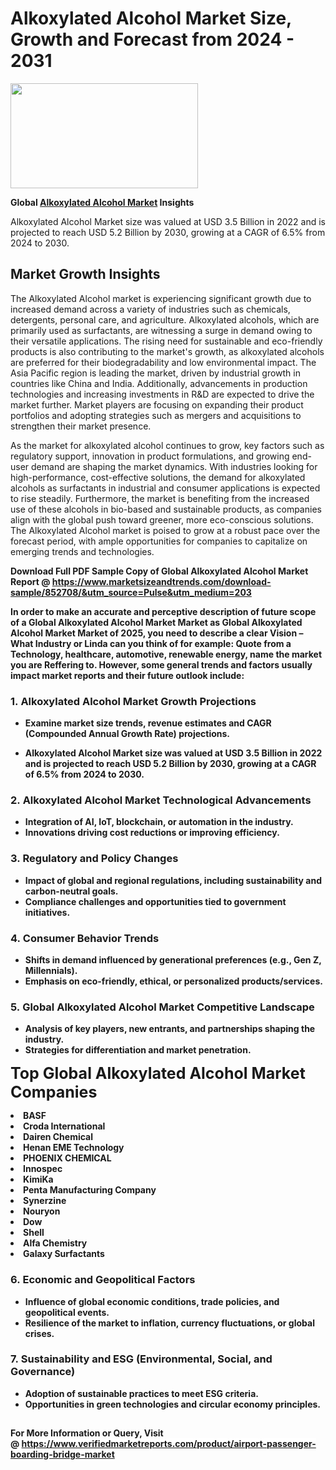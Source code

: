 <H1>Alkoxylated Alcohol Market Size, Growth and Forecast from 2024 - 2031</H1><img class="aligncenter size-medium wp-image-584254" src="https://thirdeyenews.in/wp-content/uploads/2024/09/Global-Market-Research-300x168.jpeg" alt="" width="300" height="168" /><p><strong>Global&nbsp;<a href="https://www.marketsizeandtrends.com/download-sample/852708/&amp;utm_source=Pulse&amp;utm_medium=203">Alkoxylated Alcohol Market</a> Insights</strong></p><p>Alkoxylated Alcohol Market size was valued at USD 3.5 Billion in 2022 and is projected to reach USD 5.2 Billion by 2030, growing at a CAGR of 6.5% from 2024 to 2030.</p><p><h2>Market Growth Insights</h2> <p>The Alkoxylated Alcohol market is experiencing significant growth due to increased demand across a variety of industries such as chemicals, detergents, personal care, and agriculture. Alkoxylated alcohols, which are primarily used as surfactants, are witnessing a surge in demand owing to their versatile applications. The rising need for sustainable and eco-friendly products is also contributing to the market's growth, as alkoxylated alcohols are preferred for their biodegradability and low environmental impact. The Asia Pacific region is leading the market, driven by industrial growth in countries like China and India. Additionally, advancements in production technologies and increasing investments in R&D are expected to drive the market further. Market players are focusing on expanding their product portfolios and adopting strategies such as mergers and acquisitions to strengthen their market presence.</p> <p><strong></strong></p> <p>As the market for alkoxylated alcohol continues to grow, key factors such as regulatory support, innovation in product formulations, and growing end-user demand are shaping the market dynamics. With industries looking for high-performance, cost-effective solutions, the demand for alkoxylated alcohols as surfactants in industrial and consumer applications is expected to rise steadily. Furthermore, the market is benefiting from the increased use of these alcohols in bio-based and sustainable products, as companies align with the global push toward greener, more eco-conscious solutions. The Alkoxylated Alcohol market is poised to grow at a robust pace over the forecast period, with ample opportunities for companies to capitalize on emerging trends and technologies.</p> <p><strong></p><p><span class=""><strong>Download Full PDF Sample Copy of Global Alkoxylated Alcohol Market Report</strong> @ <a href="https://www.marketsizeandtrends.com/download-sample/852708/&amp;utm_source=Pulse&amp;utm_medium=203" target="_blank">https://www.marketsizeandtrends.com/download-sample/852708/&amp;utm_source=Pulse&amp;utm_medium=203</a></span></p><p>In order to make an accurate and perceptive description of future scope of a Global&nbsp;Alkoxylated Alcohol Market Market as Global&nbsp;Alkoxylated Alcohol Market Market of 2025, you need to describe a clear Vision &ndash; What Industry or Linda can you think of for example: Quote from a Technology, healthcare, automotive, renewable energy, name the market you are Reffering to. However, some general trends and factors usually impact market reports and their future outlook include:</p><h3>1.&nbsp;<strong>Alkoxylated Alcohol Market Growth Projections</strong></h3><ul><li>Examine market size trends, revenue estimates and CAGR (Compounded Annual Growth Rate) projections.</li><li><p>Alkoxylated Alcohol Market size was valued at USD 3.5 Billion in 2022 and is projected to reach USD 5.2 Billion by 2030, growing at a CAGR of 6.5% from 2024 to 2030.</p></li></ul><h3>2.&nbsp;<strong>Alkoxylated Alcohol Market Technological Advancements</strong></h3><ul><li>Integration of AI, IoT, blockchain, or automation in the industry.</li><li>Innovations driving cost reductions or improving efficiency.</li></ul><h3>3.&nbsp;<strong>Regulatory and Policy Changes</strong></h3><ul><li>Impact of global and regional regulations, including sustainability and carbon-neutral goals.</li><li>Compliance challenges and opportunities tied to government initiatives.</li></ul><h3>4.&nbsp;<strong>Consumer Behavior Trends</strong></h3><ul><li>Shifts in demand influenced by generational preferences (e.g., Gen Z, Millennials).</li><li>Emphasis on eco-friendly, ethical, or personalized products/services.</li></ul><h3>5.&nbsp;<strong>Global Alkoxylated Alcohol Market Competitive Landscape</strong></h3><ul><li>Analysis of key players, new entrants, and partnerships shaping the industry.</li><li>Strategies for differentiation and market penetration.</li></ul><p data-pm-slice="1 1 []"><span style="color: inherit; font-family: inherit; font-size: 25px;">Top Global Alkoxylated Alcohol Market Companies</span></p><div class="" data-test-id=""><p><li>BASF</li><li> Croda International</li><li> Dairen Chemical</li><li> Henan EME Technology</li><li> PHOENIX CHEMICAL</li><li> Innospec</li><li> KimiKa</li><li> Penta Manufacturing Company</li><li> Synerzine</li><li> Nouryon</li><li> Dow</li><li> Shell</li><li> Alfa Chemistry</li><li> Galaxy Surfactants</li></p></div><h3>6.&nbsp;<strong>Economic and Geopolitical Factors</strong></h3><ul><li>Influence of global economic conditions, trade policies, and geopolitical events.</li><li>Resilience of the market to inflation, currency fluctuations, or global crises.</li></ul><h3>7.&nbsp;<strong>Sustainability and ESG (Environmental, Social, and Governance)</strong></h3><ul><li>Adoption of sustainable practices to meet ESG criteria.</li><li>Opportunities in green technologies and circular economy principles.</li></ul><h2><strong style="font-size: 14px;">For More Information or Query, Visit @&nbsp;</strong><a style="background-color: #ffffff; font-size: 14px;" href="https://www.marketsizeandtrends.com/report/alkoxylated-alcohol-market/" target="_blank">https://www.verifiedmarketreports.com/product/airport-passenger-boarding-bridge-market</a></h2>
